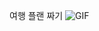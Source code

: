 여행 플랜 짜기
![GIF](https://github.com/1myourjoey/YourPlanner/assets/155132584/b7a18753-2689-4cfd-acc3-d434dec60b0a)

